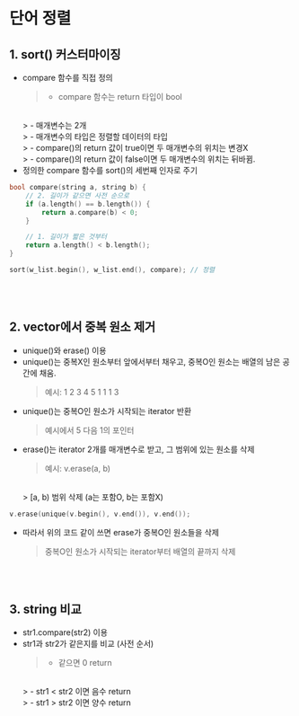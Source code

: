 # 단어 정렬

## 1. sort() 커스터마이징
- compare 함수를 직접 정의
    > - compare 함수는 return 타입이 bool
    <br/>
    > - 매개변수는 2개
    <br/>
    > - 매개변수의 타입은 정렬할 데이터의 타입
    <br/>
    > - compare()의 return 값이 true이면 두 매개변수의 위치는 변경X
    <br/>
    > - compare()의 return 값이 false이면 두 매개변수의 위치는 뒤바뀜.
- 정의한 compare 함수를 sort()의 세번째 인자로 주기
```c++
bool compare(string a, string b) {
    // 2. 길이가 같으면 사전 순으로
    if (a.length() == b.length()) {
        return a.compare(b) < 0;
    }

    // 1. 길이가 짧은 것부터
    return a.length() < b.length();
}

sort(w_list.begin(), w_list.end(), compare); // 정렬
```

<br/><br/>

## 2. vector에서 중복 원소 제거
- unique()와 erase() 이용
- unique()는 중복X인 원소부터 앞에서부터 채우고, 중복O인 원소는 배열의 남은 공간에 채움.
    > 예시: 1 2 3 4 5 1 1 1 3
- unique()는 중복O인 원소가 시작되는 iterator 반환
    > 예시에서 5 다음 1의 포인터
- erase()는 iterator 2개를 매개변수로 받고, 그 범위에 있는 원소를 삭제
    > 예시: v.erase(a, b)
    <br/>
    > [a, b) 범위 삭제 (a는 포함O, b는 포함X)
```c++
v.erase(unique(v.begin(), v.end()), v.end());
```
- 따라서 위의 코드 같이 쓰면 erase가 중복O인 원소들을 삭제
    > 중복O인 원소가 시작되는 iterator부터 배열의 끝까지 삭제

<br/><br/>

## 3. string 비교
- str1.compare(str2) 이용
- str1과 str2가 같은지를 비교 (사전 순서)
    > - 같으면 0 return
    <br/>
    > - str1 < str2 이면 음수 return
    <br/>
    > - str1 > str2 이면 양수 return
    <br/>